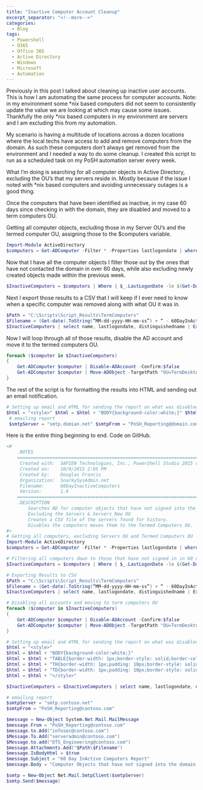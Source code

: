 ```yaml
---
title: "Inactive Computer Account Cleanup"
excerpt_separator: "<!--more-->"
categories:
  - Blog
tags:
  - Powershell
  - O365
  - Office 365
  - Active Directory
  - Windows
  - Microsoft
  - Automation
---
```


Previously in this post I talked about cleaning up inactive user accounts. This is how I am automating the same process for computer accounts. Note: in my environment some *nix based computers did not seem to consistently update the value we are looking at which may cause some issues. Thankfully the only *nix based computers in my environment are servers and I am excluding this from my automation. 

My scenario is having a multitude of locations across a dozen locations where the local techs have access to add and remove computers from the domain. As such these computers don’t always get removed from the environment and I needed a way to do some cleanup. I created this script to run as a scheduled task on my PoSH automation server every week.

What I’m doing is searching for all computer objects in Active Directory, excluding the OU’s that my servers reside in. Mostly because if the issue I noted with *nix based computers and avoiding unnecessary outages is a good thing.

Once the computers that have been identified as inactive, in my case 60 days since checking in with the domain, they are disabled and moved to a term computers OU.


Getting all computer objects, excluding those in my Server OU’s and the termed computer OU, assigning those to the $computers variable.

```powershell
Import-Module ActiveDirectory
$computers = Get-ADComputer -Filter * -Properties lastlogondate | where { $_.distinguishedName -notmatch "OU=Server_New,OU=Corporate,DC=domain,DC=net" -and $_.distinguishedName -notmatch "OU=Servers,OU=Corporate,DC=domain,DC=net" -and $_.distinguishedName -notmatch "OU=TermComputerAccounts,OU=Termed Accounts,DC=domain,DC=net" }
```

Now that I have all the computer objects I filter those out by the ones that have not contacted the domain in over 60 days, while also excluding newly created objects made within the previous week.

```powershell
$InactiveComputers = $computers | Where { $_.LastLogonDate -le $(Get-Date).AddDays(-60) -and $_.Created -le $(Get-Date).AddDays(-7) }
```

Next I export those results to a CSV that I will keep if I ever need to know when a specific computer was removed along with what OU it was in.

```powershell
$Path = "C:\Scripts\Script_Results\TermComputers"
$Filename = (Get-date).ToString(“MM-dd-yyyy-HH-mm-ss”) + “ - 60DayInActiveComputers.csv”
$InactiveComputers | select name, lastlogondate, distinguishedname | Export-Csv $Path\$Filename -NoTypeInformation
```

Now I will loop through all of those results, disable the AD account and move it to the termed computers OU.

```powershell
foreach ($computer in $InactiveComputers)
{
	Get-ADComputer $computer | Disable-ADAccount -Confirm:$false 
	Get-ADComputer $computer | Move-ADObject -TargetPath "OU=TermDesktops,OU=TermComputerAccounts,OU=Termed Accounts,DC=domain,DC=net"
}
```

The rest of the script is for formatting the results into HTML and sending out an email notification.

```powershell
# Setting up email and HTML for sending the report on what was disabled. 
$html = "<style>" $html = $html + "BODY{background-color:white;}" $html = $html + "TABLE{border-width: 1px;border-style: solid;border-color: black;border-collapse: collapse;}" $html = $html + "TH{border-width: 1px;padding: 10px;border-style: solid;border-color: black;background-color:Crimson}" $html = $html + "TD{border-width: 1px;padding: 10px;border-style: solid;border-color: black;background-color:Yellow}" $html = $html + "</style>" $InactiveComputers = $InactiveComputers | select name, lastlogondate, distinguishedname | ConvertTo-Html -Head $html
 # emailing report
 $smtpServer = "smtp.domian.net" $smtpFrom = "PoSH_Reporting@domain.com" $message = New-Object System.Net.Mail.MailMessage $message.From = "PoSH_Reporting@domain.com" $message.to.Add("infosec@domain.com") $Message.To.Add("serveradmin@domain.com") $Message.to.add("DTS_Engineering@domain.com") $message.Attachments.Add("$Path\$Filename") $message.IsBodyHtml = $true $message.Subject = "60 Day InActive Computers Report" $message.Body = "Computer Objects that have not signed into the domain in over 60 days. <br/> These objects have been disabled and moved to the TermDesktops OU" + $InactiveComputers $smtp = New-Object Net.Mail.SmtpClient($smtpServer) $smtp.Send($message)
```

Here is the entire thing beginning to end. Code on GitHub.

```powershell
<#	
	.NOTES
	===========================================================================
	 Created with: 	SAPIEN Technologies, Inc., PowerShell Studio 2015 v4.2.95
	 Created on:   	10/9/2015 2:05 PM
	 Created by:   	Douglas Francis
	 Organization: 	SnarkySysAdmin.net
	 Filename:     	60DayInactiveComputers
	 Version: 		1.0
	===========================================================================
	.DESCRIPTION
		Searches AD for computer objects that have not signed into the domain in over 60 days.
		Excluding the Servers & Servers_New OU
		Creates a CSV file of the servers found for history.
		Disables the computers moves them to the Termed Computers OU.
#>
# Getting all computers, excluding Servers OU and Termed Computers OU
Import-Module ActiveDirectory
$computers = Get-ADComputer -Filter * -Properties lastlogondate | where { $_.distinguishedName -notmatch "OU=Server_New,OU=Corporate,DC=contoso,DC=net" -and $_.distinguishedName -notmatch "OU=Servers,OU=Corporate,DC=contoso,DC=net" -and $_.distinguishedName -notmatch "OU=TermComputerAccounts,OU=Termed Accounts,DC=contoso,DC=net" }

# Filtering all computers down to those that have not signed in in 60 days. Excluding computers created in the past 7 days
$InactiveComputers = $computers | Where { $_.LastLogonDate -le $(Get-Date).AddDays(-60) -and $_.Created -le $(Get-Date).AddDays(-7) }

# Exporting Results to CSV
$Path = "C:\Scripts\Script_Results\TermComputers"
$Filename = (Get-date).ToString(“MM-dd-yyyy-HH-mm-ss”) + “ - 60DayInActiveComputers.csv”
$InactiveComputers | select name, lastlogondate, distinguishedname | Export-Csv $Path\$Filename -NoTypeInformation

# Disabling all accounts and moving to term computers OU
foreach ($computer in $InactiveComputers)
{
	Get-ADComputer $computer | Disable-ADAccount -Confirm:$false 
	Get-ADComputer $computer | Move-ADObject -TargetPath "OU=TermDesktops,OU=TermComputerAccounts,OU=Termed Accounts,DC=contoso,DC=net"
}

# Setting up email and HTML for sending the report on what was disabled.
$html = "<style>"
$html = $html + "BODY{background-color:white;}"
$html = $html + "TABLE{border-width: 1px;border-style: solid;border-color: black;border-collapse: collapse;}"
$html = $html + "TH{border-width: 1px;padding: 10px;border-style: solid;border-color: black;background-color:Crimson}"
$html = $html + "TD{border-width: 1px;padding: 10px;border-style: solid;border-color: black;background-color:Yellow}"
$html = $html + "</style>"

$InactiveComputers = $InactiveComputers | select name, lastlogondate, distinguishedname | ConvertTo-Html -Head $html

# emailing report 
$smtpServer = "smtp.contoso.net"
$smtpFrom = "PoSH_Reporting@contoso.com"

$message = New-Object System.Net.Mail.MailMessage
$message.From = "PoSH_Reporting@contoso.com"
$message.to.Add("infosec@contoso.com")
$Message.To.Add("serveradmin@contoso.com")
$Message.to.add("DTS_Engineering@contoso.com")
$message.Attachments.Add("$Path\$Filename")
$message.IsBodyHtml = $true
$message.Subject = "60 Day InActive Computers Report"
$message.Body = "Computer Objects that have not signed into the domain in over 60 days. <br/> These objects have been disabled and moved to the TermDesktops OU" + $InactiveComputers

$smtp = New-Object Net.Mail.SmtpClient($smtpServer)
$smtp.Send($message)
```